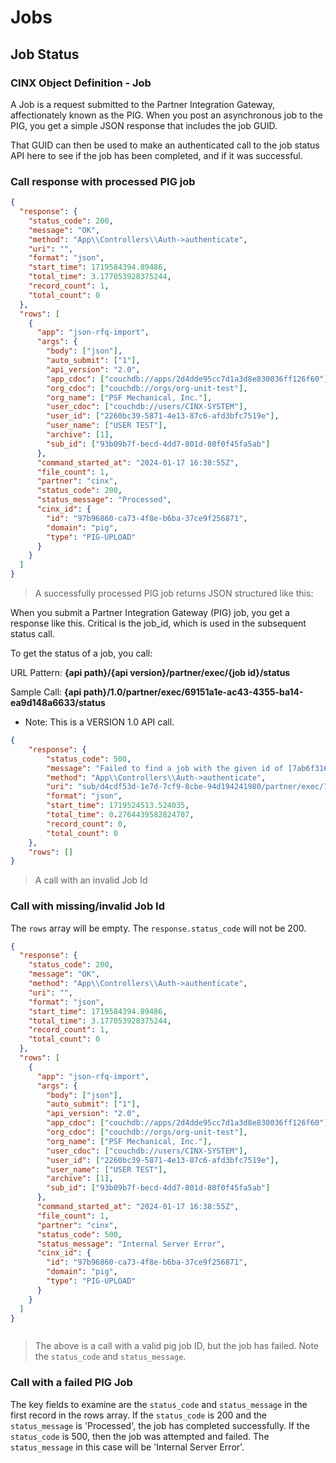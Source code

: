 # Jobs

## Job Status
### CINX Object Definition - Job

A Job is a request submitted to the Partner Integration Gateway, affectionately known
as the PIG.  When you post an asynchronous job to the PIG, you get a simple JSON 
response that includes the job GUID. 

That GUID can then be used to make an authenticated call to the job status API 
here to see if the job has been completed, and if it was successful.

### Call response with processed PIG job


```json
{
  "response": {
    "status_code": 200,
    "message": "OK",
    "method": "App\\Controllers\\Auth->authenticate",
    "uri": "",
    "format": "json",
    "start_time": 1719584394.89486,
    "total_time": 3.177053928375244,
    "record_count": 1,
    "total_count": 0
  },
  "rows": [
    {
      "app": "json-rfq-import",
      "args": {
        "body": ["json"],
        "auto_submit": ["1"],
        "api_version": "2.0",
        "app_cdoc": ["couchdb://apps/2d4dde95cc7d1a3d8e830036ff126f60"],
        "org_cdoc": ["couchdb://orgs/org-unit-test"],
        "org_name": ["PSF Mechanical, Inc."],
        "user_cdoc": ["couchdb://users/CINX-SYSTEM"],
        "user_id": ["2260bc39-5871-4e13-87c6-afd3bfc7519e"],
        "user_name": ["USER TEST"],
        "archive": [1],
        "sub_id": ["93b09b7f-becd-4dd7-801d-80f0f45fa5ab"]
      },
      "command_started_at": "2024-01-17 16:38:55Z",
      "file_count": 1,
      "partner": "cinx",
      "status_code": 200,
      "status_message": "Processed",
      "cinx_id": {
        "id": "97b96860-ca73-4f8e-b6ba-37ce9f256871",
        "domain": "pig",
        "type": "PIG-UPLOAD"
      }
    }
  ]
}

```

> A successfully processed PIG job returns JSON structured like this:

When you submit a Partner Integration Gateway (PIG) job, you get a response like this. Critical is the job_id, which is used in the subsequent status call.

To get the status of a job, you call:

URL Pattern: **{api path}/{api version}/partner/exec/{job id}/status**

Sample Call: **{api path}/1.0/partner/exec/69151a1e-ac43-4355-ba14-ea9d148a6633/status**

* Note: This is a VERSION 1.0 API call.

```json
{
    "response": {
        "status_code": 500,
        "message": "Failed to find a job with the given id of [7ab6f316-39bb-4d02-92aa-c9cfd8eeeb11]",
        "method": "App\\Controllers\\Auth->authenticate",
        "uri": "sub/d4cdf53d-1e7d-7cf9-8cbe-94d194241980/partner/exec/7ab6f316-39bb-4d02-92aa-c9cfd8eeeb11/status",
        "format": "json",
        "start_time": 1719524513.524035,
        "total_time": 0.2764439582824707,
        "record_count": 0,
        "total_count": 0
    },
    "rows": []
}
```
> A call with an invalid Job Id

### Call with missing/invalid Job Id

The `rows` array will be empty. The `response.status_code` will not be 200. 


```json
{
  "response": {
    "status_code": 200,
    "message": "OK",
    "method": "App\\Controllers\\Auth->authenticate",
    "uri": "",
    "format": "json",
    "start_time": 1719584394.89486,
    "total_time": 3.177053928375244,
    "record_count": 1,
    "total_count": 0
  },
  "rows": [
    {
      "app": "json-rfq-import",
      "args": {
        "body": ["json"],
        "auto_submit": ["1"],
        "api_version": "2.0",
        "app_cdoc": ["couchdb://apps/2d4dde95cc7d1a3d8e830036ff126f60"],
        "org_cdoc": ["couchdb://orgs/org-unit-test"],
        "org_name": ["PSF Mechanical, Inc."],
        "user_cdoc": ["couchdb://users/CINX-SYSTEM"],
        "user_id": ["2260bc39-5871-4e13-87c6-afd3bfc7519e"],
        "user_name": ["USER TEST"],
        "archive": [1],
        "sub_id": ["93b09b7f-becd-4dd7-801d-80f0f45fa5ab"]
      },
      "command_started_at": "2024-01-17 16:38:55Z",
      "file_count": 1,
      "partner": "cinx",
      "status_code": 500,
      "status_message": "Internal Server Error",
      "cinx_id": {
        "id": "97b96860-ca73-4f8e-b6ba-37ce9f256871",
        "domain": "pig",
        "type": "PIG-UPLOAD"
      }
    }
  ]
}



```

> The above is a call with a valid pig job ID, but the job has failed. Note the
> `status_code` and `status_message`.

### Call with a failed PIG Job

The key fields to examine are the `status_code` and `status_message` in the first record in the rows array. If the `status_code` is 200 and the `status_message` is 'Processed', the job has completed successfully. If the `status_code` is 500, then the job was attempted and failed. The `status_message` in this case will be 'Internal Server Error'.


